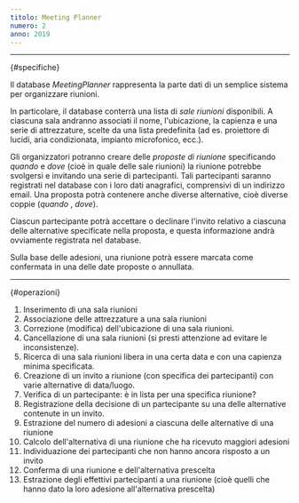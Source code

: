 ```yaml
---
titolo: Meeting Planner
numero: 2
anno: 2019
---
```


-------
{#specifiche}

Il database *MeetingPlanner* rappresenta la parte dati
di un semplice sistema per organizzare riunioni.

In particolare, il database conterrà una lista di *sale
riunioni* disponibili. A ciascuna sala andranno associati il nome,
l'ubicazione, la capienza e una serie di attrezzature, scelte da una lista
predefinita (ad es. proiettore di lucidi, aria condizionata, impianto
microfonico, ecc.).

Gli organizzatori potranno creare delle *proposte di
riunione* specificando *quando* e *dove* (cioè in quale delle sale
riunioni) la riunione potrebbe svolgersi e invitando una serie di partecipanti.
Tali partecipanti saranno registrati nel database con i loro dati anagrafici,
comprensivi di un indirizzo email. Una proposta potrà contenere anche diverse
alternative, cioè diverse coppie (*quando* , *dove*).

Ciascun partecipante potrà accettare o declinare l'invito
relativo a ciascuna delle alternative specificate nella proposta, e questa
informazione andrà ovviamente registrata nel database.

Sulla base delle adesioni, una riunione potrà essere marcata
come confermata in una delle date proposte o annullata.

-------
{#operazioni}

1. Inserimento di una sala riunioni
2. Associazione delle attrezzature a una sala riunioni
3. Correzione (modifica) dell'ubicazione di una sala riunioni.
4. Cancellazione di una sala riunioni (si presti attenzione ad evitare le
inconsistenze).
5. Ricerca di una sala riunioni libera in una certa data e con una capienza
minima specificata.
6. Creazione di un invito a riunione (con specifica dei partecipanti) con
varie alternative di data/luogo.
7. Verifica di un partecipante: è in lista per una specifica riunione?
8. Registrazione della decisione di un partecipante su una delle alternative
contenute in un invito.
9. Estrazione del numero di adesioni a ciascuna delle alternative di una
riunione
10. Calcolo dell'alternativa di una riunione che ha ricevuto maggiori
adesioni
11. Individuazione dei partecipanti che non hanno ancora risposto a un
invito
12. Conferma di una riunione e dell'alternativa prescelta
13. Estrazione degli effettivi partecipanti a una riunione (cioè quelli che
hanno dato la loro adesione all'alternativa prescelta)
